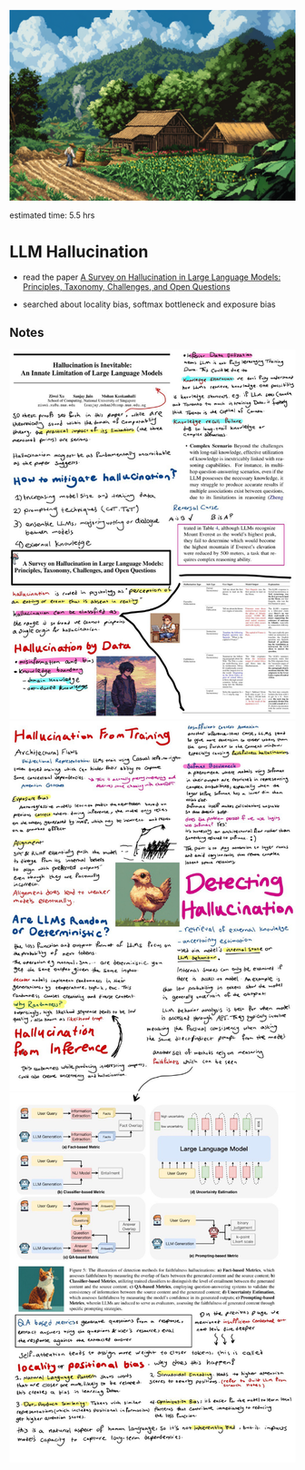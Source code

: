 ![alt text](image.png)

estimated time: 5.5 hrs

#  LLM Hallucination

- read the paper [A Survey on Hallucination in Large Language Models: Principles, Taxonomy, Challenges, and Open Questions](https://arxiv.org/abs/2311.05232)

- searched about locality bias, softmax bottleneck and exposure bias


## Notes

![alt text](1.jpg)
![alt text](2.jpg)
![alt text](3.jpg)